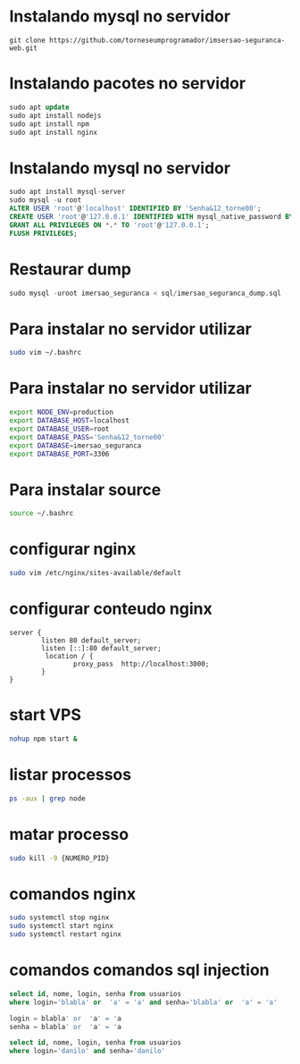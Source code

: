 # Instalando mysql no servidor
``` GIT clone
git clone https://github.com/torneseumprogramador/imsersao-seguranca-web.git
```

# Instalando pacotes no servidor
``` SQL
sudo apt update
sudo apt install nodejs
sudo apt install npm
sudo apt install nginx
```

# Instalando mysql no servidor
``` SQL
sudo apt install mysql-server
sudo mysql -u root
ALTER USER 'root'@'localhost' IDENTIFIED BY 'Senha&12_torne00';
CREATE USER 'root'@'127.0.0.1' IDENTIFIED WITH mysql_native_password BY 'Senha&12_torne00';
GRANT ALL PRIVILEGES ON *.* TO 'root'@'127.0.0.1';
FLUSH PRIVILEGES;
```

# Restaurar dump
``` SQL
sudo mysql -uroot imersao_seguranca < sql/imersao_seguranca_dump.sql 
```

# Para instalar no servidor utilizar
``` bash
sudo vim ~/.bashrc
```

# Para instalar no servidor utilizar
``` bash
export NODE_ENV=production
export DATABASE_HOST=localhost
export DATABASE_USER=root
export DATABASE_PASS='Senha&12_torne00'
export DATABASE=imersao_seguranca
export DATABASE_PORT=3306
```

# Para instalar source
``` bash
source ~/.bashrc
```

# configurar nginx
``` bash
sudo vim /etc/nginx/sites-available/default
```
# configurar conteudo nginx
``` nginx
server {
        listen 80 default_server;
        listen [::]:80 default_server;
         location / {
                proxy_pass  http://localhost:3000;
        }
}
```

# start VPS
``` bash
nohup npm start &
```

# listar processos
``` bash
ps -aux | grep node
```

# matar processo
``` bash
sudo kill -9 {NUMERO_PID}
```

# comandos nginx
``` bash
sudo systemctl stop nginx
sudo systemctl start nginx
sudo systemctl restart nginx
```

# comandos comandos sql injection
``` sql
select id, nome, login, senha from usuarios 
where login='blabla' or  'a' = 'a' and senha='blabla' or  'a' = 'a' 

login = blabla' or  'a' = 'a
senha = blabla' or  'a' = 'a

select id, nome, login, senha from usuarios
where login='danilo' and senha='danilo' 
```